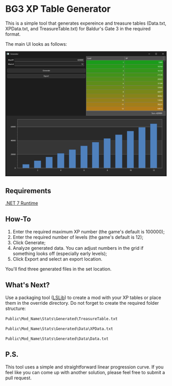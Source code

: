 # BG3 XP Table Generator

This is a simple tool that generates expereince and treasure tables (Data.txt, XPData.txt, and TreasureTable.txt) for Baldur's Gate 3 in the required format.

The main UI looks as follows:

![](main.png)

## Requirements

[.NET 7 Runtime](https://dotnet.microsoft.com/en-us/download/dotnet/7.0)

## How-To

1. Enter the required maximum XP number (the game's default is 100000);
2. Enter the required number of levels (the game's default is 12);
3. Click Generate;
4. Analyze generated data. You can adjust numbers in the grid if something looks off (especially early levels);
4. Click Export and select an export location.

You'll find three generated files in the set location.

## What's Next?

Use a packaging tool ([LSLib](https://github.com/Norbyte/lslib)) to create a mod with your XP tables or place them in the override directory. Do not forget to create the required folder structure:

`Public\Mod_Name\Stats\Generated\TreasureTable.txt`

`Public\Mod_Name\Stats\Generated\Data\XPData.txt`

`Public\Mod_Name\Stats\Generated\Data\Data.txt`

## P.S.

This tool uses a simple and straightforward linear progression curve. If you feel like you can come up with another solution, please feel free to submit a pull request.
